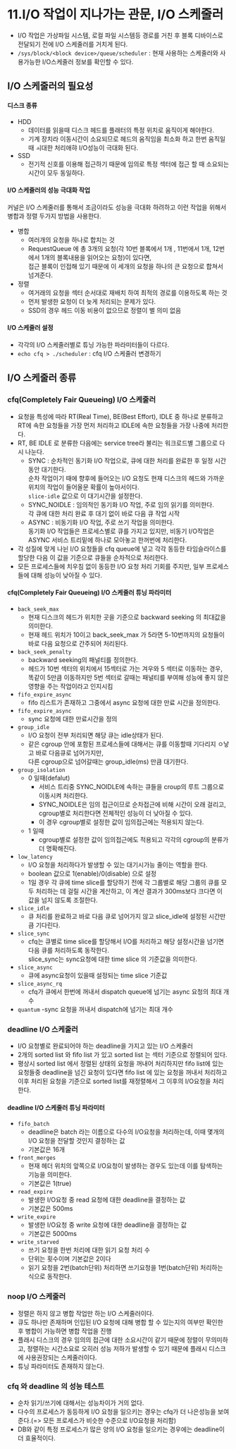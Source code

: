 # 11.I/O 작업이 지나가는 관문, I/O 스케줄러
- I/O 작업은 가상파일 시스템, 로컬 파일 시스템등 경로를 거친 후 블록 디바이스로 전달되기 전에 I/O 스케줄러를 거치게 된다.
- `/sys/block/<block device>/queue/scheduler` : 현재 사용하는 스케줄러와 사용가능한 I/O스케줄러 정보를 확인할 수 있다.
## I/O 스케줄러의 필요성
#### 디스크 종류
- HDD  
    - 데이터를 읽을때 디스크 헤드를 플래터의 특정 위치로 움직이게 해야한다. 
    - 기계 장치라 이동시간이 소요되므로 헤드의 움직임을 최소화 하고 한번 움직일때 ㅚ대한 처리애햐 I/O성능이 극대화 된다.
- SSD
    - 전기적 신호를 이용해 접근하기 때문에 임의로 특정 섹터에 접근 할 때 소요되는 시간이 모두 동일하다.
#### I/O 스케줄러의 성능 극대화 작업
 커널은 I/O 스케줄러를 통해서 조금이라도 성능을 극대화 하려하고 이런 작업을 위해서 병합과 정렬 두가지 방법을 사용한다.
 - 병합 
    - 여러개의 요청을 하나로 합치는 것
    - RequestQueue 에 총 3개의 요청(각 10번 블록에서 1개 , 11번에서 1개, 12번에서 1개의 블록내용을 읽어오는 요청)이 있다면,  
        접근 블록이 인접해 있기 때문에 이 세개의 요청을 하나의 큰 요청으로 합쳐서 넘겨준다.
 - 정렬    
    - 여거래의 요청을 섹터 순서대로 재배치 하여 최적의 경로를 이용하도록 하는 것
    - 먼저 발생한 요청이 더 늦게 처리되는 문제가 있다.
    - SSD의 경우 헤드 이동 비용이 없으므로 정렬이 별 의미 없음

#### I/O 스케줄러 설정
- 각각의 I/O 스케줄러별로 튜닝 가능한 파라미터들이 다르다.
- `echo cfq > ./scheduler` : cfq I/O 스케줄러 변경하기
## I/O 스케줄러 종류
### cfq(Completely Fair Queueing) I/O 스케줄러
- 요청을 특성에 따라 RT(Real Time), BE(Best Effort), IDLE 중 하나로 분류하고 RT에 속한 요청들을 가장 먼저 처리하고 IDLE에 속한 요청들을 가장 나중에 처리한다.
- RT, BE IDLE 로 분류한 다음에는 service tree라 불리는 워크로드별 그룹으로 다시 나눈다.
    - SYNC : 순차적인 동기화 I/O 작업으로, 큐에 대한 처리를 완료한 후 일정 시간동안 대기한다.   
            순차 작업이기 때에 향후에 들어오는 I/O 요청도 현재 디스크의 헤드와 가까운 위치의 작업이 들어올문 확률이 높아서이다.  
             `slice-idle` 값으로 이 대기시간을 설정한다.
    - SYNC_NOIDLE : 임의적인 동기화 I/O 작업, 주로 임의 읽기를 의미한다.   
                    각 큐에 대한 처리 완료 후 대기 없이 바로 다음 큐 작업 시작
    - ASYNC : 비동기화 I/O 작업, 주로 쓰기 작업을 의미한다.  
                  동기화 I/O 작업들은 프로세스별로 큐를 가지고 있지만, 비동기 I/O작업은 ASYNC 서비스 트리밑에 하나로 모아놓고 한꺼번에 처리한다.
- 각 성질에 맞게 나뉜 I/O 요청들을 cfq queue에 넣고 각각 동등한 타임슬라이스를 할당한 다음 이 값을 기준으로 큐들을 순차적으로 처리한다.
- 모든 프로세스들에 치우침 없이 동등한 I/O 요청 처리 기회를 주지만, 일부 프로세스들에 대해 성능이 낮아질 수 있다.
#### cfq(Completely Fair Queueing) I/O 스케줄러 튜닝 파라미터
- `back_seek_max`   
    - 현재 디스크의 헤드가 위치한 곳을 기준으로 backward seeking 의 최대값을 의미한다. 
    - 현재 헤드 위치가 10이고 back_seek_max 가 5라면 5-10번까지의 요청들이 바로 다음 요청으로 간주되어 처리된다.
- `back_seek_penalty` 
    - backward seeking의 패널티를 정의한다.     
    - 헤드가 10번 섹터의 위치에서 15섹터로 가는 겨우와 5 섹터로 이동하는 경우, 똑같이 5만큼 이동하지만 5번 섹터로 갈때는 패널티를 부여해 성능에 좋지 않은영향을 주는 작업이라고 인지시킴
- `fifo_expire_async` 
    - fifo 리스트가 존재하고 그중에서 async 요청에 대한 만료 시간을 정의한다.
- `fifo_expire_async` 
    - sync 요청에 대한 만료시간을 정의
- `group_idle`
    - I/O 요청이 전부 처리되면 해당 큐는 idle상태가 된다.
    - 같은 cgroup 안에 포함된 프로세스들에 대해서는 큐를 이동할때 기다리지 ㅇ낳고 바로 다음큐로 넘어가지만,  
        다른 cgroup으로 넘어갈때는 group_idle(ms) 만큼 대기한다.
- `group_isolation`
    - 0 일때(defalut)
        - 서비스 트리중 SYNC_NOIDLE에 속하는 큐들을 croup의 루트 그룹으로 이동시켜 처리한다.
        - SYNC_NOIDLE은 임의 접근이므로 순차접근에 비해 시간이 오래 걸리고, cgroup별로 처리한다면 전체적인 성능이 더 낮아질 수 있다.
        - 이 경우 cgroup별로 설정한 값이 임의접근에는 적용되지 않는다.
    - 1 일때 
        - cgroup별로 설정한 값이 임의접근에도 적용되고 각각의 cgroup의 분류가 더 명확해진다.     
- `low_latency`
    - I/O 요청을 처리하다가 발생할 수 있는 대기시가능 줄이는 역할을 한다.
    - boolean 값으로 1(enable)/0(disable) 으로 설정
    - 1일 경우 각 큐에 time slice를 할당하기 전에 각 그룹별로 해당 그룹의 큐를 모두 처리하는 데 걸릴 시간을 계산하고,
    이 계산 결과가 300ms보다 크다면 이 값을 넘지 않도록 조절한다.
- `slice_idle`
    - 큐 처리를 완료하고 바로 다음 큐로 넘어가지 않고 slice_idle에 설정된 시간만큼 기다린다.
- `slice_sync`
    - cfq는 큐별로 time slice를 할당해서 I/O를 처리하고 해당 설정시간을 넘기면 다음 큐를 처리하도록 동작한다.  
     slice_sync는 sync요청에 대한 time slice 의 기준값을 의미한다.
- `slice_async`
    - 큐에 async요청이 있을때 설정되는 time slice 기준값
- `slice_async_rq`
    - cfq가 큐에서 한번에 꺼내서 dispatch queue에 넘기는 async 요청의 최대 개수
- `quantum`
    -sync 요청을 꺼내서 dispatch에 넘기는 최대 개수
    
### deadline I/O 스케줄러
- I/O 요청별로 완료되어야 하는 deadline을 가지고 있는 I/O 스케줄러
- 2개의 sorted list 와 fifo list 가 있고 sorted list 는 섹터 기준으로 정렬되어 있다.
- 평상시 sorted list 에서 정렬된 상태의 요청을 꺼내어 처리하지만 fifo list에 있는 요청들중 deadline을 넘긴 요청이 있다면
  fifo list 에 있는 요청을 꺼내서 처리하고 이후 처리된 요청을 기준으로 sorted list를 재정렬해서 그 이후의 I/O요청을 처리한다.

#### deadline I/O 스케줄러 튜닝 파라미터
- `fifo_batch`
    - deadline은 batch 라는 이름으로 다수의 I/O요청을 처리하는데, 이때 몇개의 I/O 요청을 전달할 것인지 결정하는 값
    - 기본값은 16개
- `front_merges`
    - 현재 헤더 위치의 앞쪽으로 I/O요청이 발생하는 경우도 있는데 이를 탐색하는 기능을 의미한다.
    - 기본값은 1(true)
- `read_expire`
    - 발생한 I/O요청 중 read 요청에 대한 deadline을 결정하는 값
    - 기본값은 500ms
- `write_expire`
    - 발생한 I/O요청 중 write 요청에 대한 deadline을 결정하는 값
    - 기본값은 5000ms
- `write_starved`
    - 쓰기 요청을 한번 처리에 대한 읽기 요청 처리 수
    - 단위는 횟수이며 기본값은 2이다
    - 읽기 요청을 2번(batch단위) 처리하면 쓰기요청을 1번(batch단위) 처리하는 식으로 동작한다.

### noop I/O 스케줄러
- 정렬은 하지 않고 병합 작업만 하는 I/O 스케줄러이다.
- 큐도 하나만 존재하며 인입된 I/O 요청에 대해 병합 할 수 있는지의 여부만 확인한 후 병합이 가능하면 병합 작업을 진행
- 플래시 디스크의 경우 임의의 접근에 대한 소요시간이 같기 때문에 정렬이 무의미하고, 정렬하는 시간소요로 오히러 성능 저하가 발생할 수 있기 때문에
  플래시 디스크에 사용권장되는 스케줄러이다.
- 튜닝 파라미터도 존재하지 않는다.



### cfq 와 deadline 의 성능 테스트 
- 순차 읽기/쓰기에 대해서는 성능차이가 거의 없다.
- 다수의 프로세스가 동등하게 I/O 요청을 일으키는 경우는 cfq가 더 나은성능을 보여준다.(=> 모든 프로세스가 비슷한 수준으로 I/O요청을 처리함)
- DB와 같이 특정 프로세스가 많은 양의 I/O 요청을 일으키는 경우에는 deadline이 더 효율적이다.
